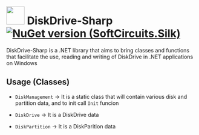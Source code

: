 # <img src="https://github.com/GabrielFrigo4/DiskDrive-Sharp/assets/66432268/2ce9cabd-a5da-4e0d-a0bd-a2739946130d" width="48" /> DiskDrive-Sharp [![NuGet version (SoftCircuits.Silk)](https://img.shields.io/nuget/v/DiskDrive-Sharp.svg?style=flat-square)](https://www.nuget.org/packages//DiskDrive-Sharp/)

DiskDrive-Sharp is a .NET library that aims to bring classes and functions that facilitate the use, reading and writing of DiskDrive in .NET applications on Windows

## Usage (Classes)

- `DiskManagement` -> It is a static class that will contain various disk and partition data, and to init call `Init` funcion
  
- `DiskDrive` -> It is a DiskDrive data
  
- `DiskPartition` -> It is a DiskParition data
  
